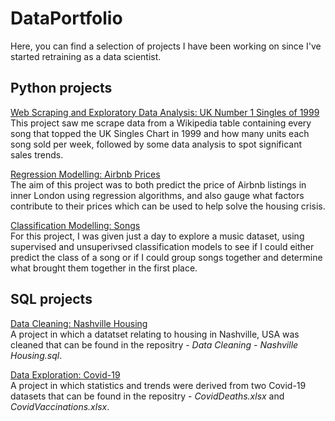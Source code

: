 # DataPortfolio

Here, you can find a selection of projects I have been working on since I've started retraining as a data scientist. 


## Python projects 

<ins>Web Scraping and Exploratory Data Analysis: UK Number 1 Singles of 1999</ins>
<br>
This project saw me scrape data from a Wikipedia table containing every song that topped the UK Singles Chart in 1999 and how many units each song sold per week, followed by some data analysis to spot significant sales trends.

<ins>Regression Modelling: Airbnb Prices</ins>
<br>
The aim of this project was to both predict the price of Airbnb listings in inner London using regression algorithms, and also gauge what factors contribute to their prices which can be used to help solve the housing crisis. 

<ins>Classification Modelling: Songs</ins>
<br>
For this project, I was given just a day to explore a music dataset, using supervised and unsuperivsed classification models to see if I could either predict the class of a song or if I could group songs together and determine what brought them together in the first place. 


## SQL projects

<ins>Data Cleaning: Nashville Housing</ins>
<br>
A project in which a datatset relating to housing in Nashville, USA was cleaned that can be found in the repositry - <i>Data Cleaning - Nashville Housing.sql</i>.


<ins>Data Exploration: Covid-19</ins>
<br>
A project in which statistics and trends were derived from two Covid-19 datasets that can be found in the repositry - <i>CovidDeaths.xlsx</i> and <i>CovidVaccinations.xlsx</i>.
